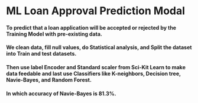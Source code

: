 # ML Loan Approval Prediction Modal
####	To predict that a loan application will be accepted or rejected by the Training Model with pre-existing data.
####	We clean data, fill null values, do Statistical analysis, and Split the dataset into Train and test datasets.
####	Then use label Encoder and Standard scaler from Sci-Kit Learn to make data feedable and last use Classifiers like K-neighbors, Decision tree, Navie-Bayes, and Random Forest.
####	In which accuracy of Navie-Bayes is 81.3%.
